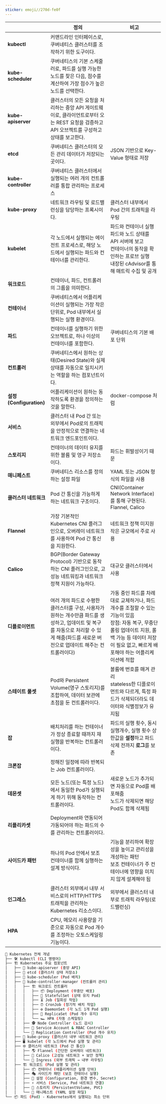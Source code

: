 ```yaml
---
sticker: emoji//270d-fe0f
---
```


|                       | 정의                                                                                                        | 비고                                                                                                                         |
| --------------------- | --------------------------------------------------------------------------------------------------------- | -------------------------------------------------------------------------------------------------------------------------- |
| **kubectl**           | 커맨드라인 인터페이스로, 쿠버네티스 클러스터를 조작하기 위한 도구이다.                                                                   |                                                                                                                            |
| **kube-scheduler**    | 쿠버네티스의 기본 스케줄러로, 파드를 실행 가능한 노드를 찾은 다음, 점수를 계산하여 가장 점수가 높은 노드를 선택한다.                                       |                                                                                                                            |
| **kube-apiserver**    | 클러스터의 모든 요청을 처리하는 중앙 API 게이트웨이로, 클라이언트로부터 오는 REST 요청을 검증하고 API 오브젝트를 구성하고 상태를 보고한다.                       |                                                                                                                            |
| **etcd**              | 쿠버네티스 클러스터의 모든 관리 데이터가 저장되는 곳이다.                                                                          | JSON 기반으로 Key-Value 형태로 저장                                                                                                 |
| **kube-controller**   | 쿠버네티스 클러스터에서 실행되는 여러 개의 컨트롤러를 통합 관리하는 프로세스                                                                |                                                                                                                            |
| **kube-proxy**        | 네트워크 라우팅 및 로드밸런싱을 담당하는 프록시이다.                                                                             | 클러스터 내부에서 Pod 간의 트래픽을 라우팅                                                                                                  |
| **kubelet**           | 각 노드에서 실행되는 에이전트 프로세스로, 해당 노드에서 실행되는 파드와 컨테이너를 관리한다.                                                      | 파드와 컨테이너 실행  <br>파드와 노드 상태를 API 서버에 보고  <br>컨테이너의 동작을 확인하는 프로브 실행  <br>내장된 cAdvisor를 통해 매트릭 수집 및 공개                        |
| **워크로드**              | 컨테이너, 파드, 컨트롤러의 그룹을 의미한다.                                                                                 |                                                                                                                            |
| **컨테이너**              | 쿠버네티스에서 어플리케이션이 실행되는 가장 작은 단위로, Pod 내부에서 실행되는 실행 환경이다.                                                    |                                                                                                                            |
| **파드**                | 컨테이너를 실행하기 위한 오브젝트로, 하나 이상의 컨테이너를 포함한다.                                                                   | 쿠버네티스의 기본 배포 단위                                                                                                            |
| **컨트롤러**              | 쿠버네티스에서 원하는 상태(Desired State)와 실제 상태를 자동으로 일치시키는 역할을 하는 컴포넌트이다.                                           |                                                                                                                            |
| **설정(Configuration)** | 어플리케이션이 원하는 동작하도록 환경을 정의하는 것을 말한다.                                                                        | docker-compose 처럼                                                                                                          |
| **서비스**               | 클러스터 내 Pod 간 또는 외부에서 Pod로의 트래픽을 안정적으로 연결하는 네트워크 엔드포인트이다.                                                  |                                                                                                                            |
| **스토리지**              | 컨테이너의 데이터 유지를 위한 볼륨 및 영구 저장소이다.                                                                           | 파드는 휘발성이기 때문                                                                                                               |
| **매니페스트**             | 쿠버네티스 리소스를 정의하는 설정 파일                                                                                     | YAML 또는 JSON 형식의 파일을 사용                                                                                                    |
| **클러스터 네트워크**         | Pod 간 통신을 가능하게 하는 네트워크 구조이다.                                                                              | CNI(Container Network Interface)를 통해 구현된다.  <br>Flannel, Calico                                                            |
| **Flannel**           | 가장 기본적인 Kubernetes CNI 플러그인으로, 오버레이 네트워크를 사용하여 Pod 간 통신을 지원한다.                                            | 네트워크 정책 미지원  <br>작은 규모에서 주로 사용                                                                                             |
| **Calico**            | BGP(Border Gateway Protocol) 기반으로 동작하는 CNI 플러그인으로, 고성능 네트워킹과 네트워크 정책 지원이 가능하다.                            | 대규모 클러스터에서 사용                                                                                                              |
| **디플로이먼트**            | 여러 개의 파드로 수평한 클러스터를 구성, 사용자가 원하는 개수만큼 파드를 생성하고, 업데이트 및 복구를 자동으로 처리할 수 있게 해줌(파드를 새로운 버전으로 업데이트 해주는 컨트롤러이다) | 가동 중인 파드를 차례대로 교체하거나, 파드 개수를 조절할 수 있는 기능이 있음  <br>장점: 자동 복구, 무중단 롤링 업데이트 지원, 롤백 가능 등 데이터 저장이 필요 없고, 빠르게 배포해야 하는 어플리케이션에 적합 |
| **스테이트 풀셋**           | Pod와 Persistent Volume(영구 스토리지)를 조합하여, 데이터 보관에 초점을 둔 컨트롤러이다.                                              | 볼륨에 번호를 매겨 관리  <br>stateless한 디플로이먼트와 다르게, 특정 파드가 삭제되더라도 데이터와 식별정보가 유지됨                                                    |
| **잡**                 | 배치처리를 하는 컨테이너가 정상 종료할 때까지 재실행을 반복하는 컨트롤러이다.                                                               | 파드의 실행 횟수, 동시 실행개수, 실행 횟수 상한값을 **설정**하고 파드 삭제 전까지 **로그**를 보존                                                               |
| **크론잡**               | 정해진 일정에 따라 반복되는 Job 컨트롤러이다.                                                                               |                                                                                                                            |
| **데몬셋**               | 모든 노드(또는 특정 노드)에서 동일한 Pod가 실행되게 하기 위해 동작하는 컨트롤러이다.                                                        | 새로운 노드가 추가되면 자동으로 Pod를 배포해줌  <br>노드가 삭제되면 해당 Pod도 함께 삭제됨                                                                   |
| **리플리카셋**             | Deployment와 연동되어 가동되어야 하는 파드의 수를 관리하는 컨트롤러이다.                                                             |                                                                                                                            |
| **사이드카 패턴**           | 하나의 Pod 안에서 보조 컨테이너를 함께 실행하는 설계 방식이다.                                                                     | 기능을 분리하여 확장성을 높이고 관리성을 개성하는 패턴  <br>보조 컨테이너가 주 컨테이너에 영향을 미치지 않게 설계해야 됨                                                     |
| **인그레스**              | 클러스터 외부에서 내부 서비스로의 HTTP/HTTPS 트래픽을 관리하는 Kubernetes 리소스이다.                                                 | 외부에서 클러스터 내부로 트래픽 라우팅(로드밸런싱)                                                                                               |
| **HPA**               | CPU, 메모리 사용량을 기준으로 자동으로 Pod 개수를 조정하는 오토스케일링 기능이다.                                                         |                                                                                                                            |


```bash
📌 Kubernetes 전체 개념
├── 🛠️ kubectl (CLI 명령어)
├── 🏗️ Kubernetes 주요 컴포넌트
│   ├── 🧩 kube-apiserver (중앙 API)
│   ├── 📌 etcd (클러스터 상태 저장소)
│   ├── 📅 kube-scheduler (Pod 배치)
│   ├── 🔧 kube-controller-manager (컨트롤러 관리)
│   │   ├── 🏗️ 워크로드 컨트롤러
│   │   │   ├── 📦 Deployment (무중단 배포)
│   │   │   ├── 💾 StatefulSet (상태 유지 Pod)
│   │   │   ├── ⏳ Job (일회성 작업)
│   │   │   ├── ⏰ CronJob (정기적 배치 작업)
│   │   │   ├── ⚙️ DaemonSet (각 노드 1개 Pod 실행)
│   │   │   ├── 🔄 ReplicaSet (Pod 개수 유지)
│   │   │   └── 🏎️ HPA (자동 스케일링)
│   │   ├── 🕵️ Node Controller (노드 감시)
│   │   ├── 🔐 Service Account & RBAC Controller
│   │   └── 🔄 Replication Controller (Pod 개수 유지)
│   ├── 🔌 kube-proxy (클러스터 내부 네트워크 관리)
│   ├── 🖥️ kubelet (각 노드에서 Pod 실행 및 관리)
│   ├── 🌐 클러스터 네트워크 (Pod 간 통신)
│   │   ├── 🌎 Flannel (간단한 오버레이 네트워크)
│   │   ├── 🐆 Calico (고성능 네트워크 + 보안 정책)
│   │   └── 🔀 Ingress (외부 트래픽 → 내부 라우팅)
│   ├── 🏗️ 워크로드 (Pod 실행 및 관리)
│   │   ├── 📦 컨테이너 (애플리케이션 실행 단위)
│   │   ├── 🎭 사이드카 패턴 (보조 컨테이너 실행)
│   │   ├── 📂 설정 (Configuration, 환경 변수, Secret)
│   │   ├── ⚡ 서비스 (Service, Pod 네트워크 연결)
│   │   ├── 💾 스토리지 (PersistentVolume, PVC)
│   │   └── 📜 매니페스트 (YAML 설정 파일)
└── 📦 파드 (Pod) - Kubernetes에서 실행되는 최소 단위
```